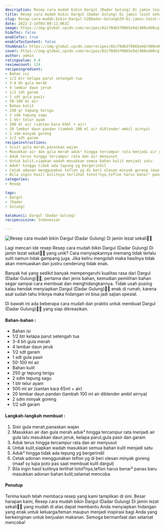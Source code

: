 ```yaml
---
description: Resep cara mudah bikin Dargul (Dadar Gulung) Di jamin lezat sekali"
title: Resep cara mudah bikin Dargul (Dadar Gulung) Di jamin lezat sekali
slug: Resep-cara-mudah-bikin-Dargul-%28Dadar-Gulung%29-Di-jamin-lezat-sekali
date: 2022-2-14T03:09:12.063Z
image: https://img-global.cpcdn.com/recipes/02cf0d63f0865e9d/400x400cq70/photo.jpg
hideToc: false
enableToc: true
enableTocContent: false
thumbnail: https://img-global.cpcdn.com/recipes/02cf0d63f0865e9d/400x400cq70/photo.jpg
cover: https://img-global.cpcdn.com/recipes/02cf0d63f0865e9d/400x400cq70/photo.jpg
author: admin
ratingvalue: 4.8
reviewcount: 124
recipeingredient:
- Bahan isi
- 1/2 btr kelapa parut setengah tua
- 3-4 bh gula merah
- 4 lembar daun jeruk
- 1/2 sdt garam
- 1 sdt gula pasir
- 50-100 ml air
- Bahan kulit
- 250 gr tepung terigu
- 2 sdm tepung sagu
- 1 btr telur ayam
- 500 ml air (santan kara 65ml + air)
- 20 lembar daun pandan (tambah 100 ml air diblender ambil airnya)
- 2 sdm minyak goreng
- 1/2 sdt garam
recipeinstructions:
- Sisir gula merah,panaskan wajan
- Masukkan air dan gula merah aduk² hingga tercampur rata menjadi air gula lalu masukkan daun jeruk, kelapa parut,gula pasir dan garam
- Aduk terus hingga tercampur rata dan air menyusut
- Untuk kulit,siapkan wadah masukkan semua bahan kulit menjadi satu
- Aduk² hingga tidak ada tepung yg bergerindil
- Cetak adonan menggunakan teflon yg di beri olesan minyak goreng (maaf sy lupa poto pas saat membuat kulit dargul)
- Bila ingin hasil kulitnya terlihat totol²nya,teflon harus benar² panas baru masukkan adonan bahan kulit,selamat mencoba
categories:
- Resep

tags:
- Dargul
- (Dadar
- Gulung)

katakunci: Dargul (Dadar Gulung)
recipecuisine: Indonesian

---
```


![Resep cara mudah bikin Dargul (Dadar Gulung) Di jamin lezat sekali👩‍🍳](https://img-global.cpcdn.com/recipes/02cf0d63f0865e9d/400x400cq70/photo.jpg)

Lagi mencari ide resep Resep cara mudah bikin Dargul (Dadar Gulung) Di jamin lezat sekali👩‍🍳 yang unik? Cara menyiapkannya memang tidak terlalu sulit namun tidak gampang juga. Jika keliru mengolah maka hasilnya tidak akan memuaskan dan justru cenderung tidak enak.

Banyak hal yang sedikit banyak mempengaruhi kualitas rasa dari Dargul (Dadar Gulung)👩‍🍳, pertama dari jenis bahan, kemudian pemilihan bahan segar sampai cara membuat dan menghidangkannya. Tidak usah pusing kalau hendak menyiapkan Dargul (Dadar Gulung)👩‍🍳 enak di rumah, karena asal sudah tahu triknya maka hidangan ini bisa jadi sajian spesial.

Di bawah ini ada beberapa cara mudah dan praktis untuk membuat Dargul (Dadar Gulung)👩‍🍳 yang siap dikreasikan.

<!--inarticleads1-->

#### Bahan-bahan :

- Bahan isi
- 1/2 btr kelapa parut setengah tua
- 3-4 bh gula merah
- 4 lembar daun jeruk
- 1/2 sdt garam
- 1 sdt gula pasir
- 50-100 ml air
- Bahan kulit
- 250 gr tepung terigu
- 2 sdm tepung sagu
- 1 btr telur ayam
- 500 ml air (santan kara 65ml + air)
- 20 lembar daun pandan (tambah 100 ml air diblender ambil airnya)
- 2 sdm minyak goreng
- 1/2 sdt garam

<!--inarticleads2-->

#### Langkah-langkah membuat :

1. Sisir gula merah,panaskan wajan
1. Masukkan air dan gula merah aduk² hingga tercampur rata menjadi air gula lalu masukkan daun jeruk, kelapa parut,gula pasir dan garam
1. Aduk terus hingga tercampur rata dan air menyusut
1. Untuk kulit,siapkan wadah masukkan semua bahan kulit menjadi satu
1. Aduk² hingga tidak ada tepung yg bergerindil
1. Cetak adonan menggunakan teflon yg di beri olesan minyak goreng (maaf sy lupa poto pas saat membuat kulit dargul)
1. Bila ingin hasil kulitnya terlihat totol²nya,teflon harus benar² panas baru masukkan adonan bahan kulit,selamat mencoba

#### Penutup

Terima kasih telah membaca resep yang kami tampilkan di sini. Besar harapan kami, Resep cara mudah bikin Dargul (Dadar Gulung) Di jamin lezat sekali👩‍🍳 yang mudah di atas dapat membantu Anda menyiapkan hidangan yang enak untuk keluarga/teman maupun menjadi inspirasi bagi Anda yang berkeinginan untuk berjualan makanan. Semoga bermanfaat dan selamat mencoba!